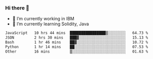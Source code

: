 ### Hi there 👋

<!--
**mathcodeman/mathcodeman** is a ✨ _special_ ✨ repository because its `README.md` (this file) appears on your GitHub profile.

Here are some ideas to get you started:

- 🔭 I’m currently working on ...
- 🌱 I’m currently learning ...
- 👯 I’m looking to collaborate on ...
- 🤔 I’m looking for help with ...
- 💬 Ask me about ...
- 📫 How to reach me: ...
- 😄 Pronouns: ...
- ⚡ Fun fact: ...
-->

- 🔭 I’m currently working in IBM
- 🌱 I’m currently learning Solidity, Java

<!--START_SECTION:waka-->

```txt
JavaScript   10 hrs 44 mins  ████████████████▒░░░░░░░░   64.73 %
JSON         2 hrs 30 mins   ███▓░░░░░░░░░░░░░░░░░░░░░   15.13 %
Bash         1 hr 46 mins    ██▓░░░░░░░░░░░░░░░░░░░░░░   10.72 %
Python       1 hr 14 mins    ██░░░░░░░░░░░░░░░░░░░░░░░   07.53 %
Other        16 mins         ▒░░░░░░░░░░░░░░░░░░░░░░░░   01.63 %
```

<!--END_SECTION:waka-->
